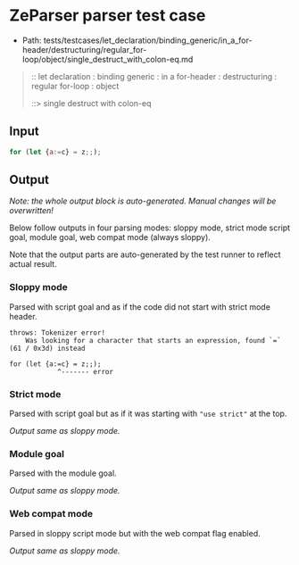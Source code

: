 # ZeParser parser test case

- Path: tests/testcases/let_declaration/binding_generic/in_a_for-header/destructuring/regular_for-loop/object/single_destruct_with_colon-eq.md

> :: let declaration : binding generic : in a for-header : destructuring : regular for-loop : object
>
> ::> single destruct with colon-eq

## Input

`````js
for (let {a:=c} = z;;);
`````

## Output

_Note: the whole output block is auto-generated. Manual changes will be overwritten!_

Below follow outputs in four parsing modes: sloppy mode, strict mode script goal, module goal, web compat mode (always sloppy).

Note that the output parts are auto-generated by the test runner to reflect actual result.

### Sloppy mode

Parsed with script goal and as if the code did not start with strict mode header.

`````
throws: Tokenizer error!
    Was looking for a character that starts an expression, found `=` (61 / 0x3d) instead

for (let {a:=c} = z;;);
            ^------- error
`````

### Strict mode

Parsed with script goal but as if it was starting with `"use strict"` at the top.

_Output same as sloppy mode._

### Module goal

Parsed with the module goal.

_Output same as sloppy mode._

### Web compat mode

Parsed in sloppy script mode but with the web compat flag enabled.

_Output same as sloppy mode._
